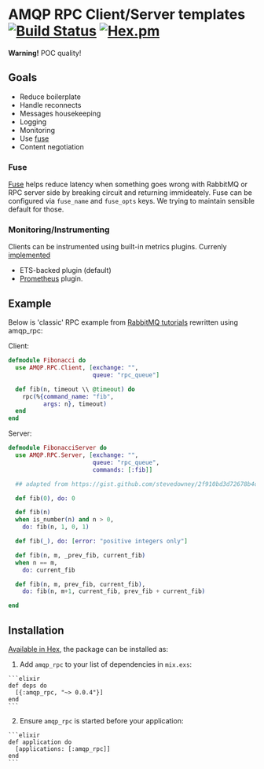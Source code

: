 # AMQP RPC Client/Server templates [![Build Status](https://travis-ci.org/deadtrickster/amqp_rpc.svg?branch=master)](https://travis-ci.org/deadtrickster/amqp_rpc) [![Hex.pm](https://img.shields.io/hexpm/v/amqp_rpc.svg?maxAge=2592000?style=plastic)](https://hex.pm/packages/amqp_rpc) 

**Warning!** POC quality!

## Goals
 - Reduce boilerplate
 - Handle reconnects
 - Messages housekeeping 
 - Logging
 - Monitoring
 - Use [fuse](https://github.com/jlouis/fuse)
 - Content negotiation

### Fuse
[Fuse](https://github.com/jlouis/fuse) helps reduce latency when something goes wrong with RabbitMQ or RPC server side by breaking circuit and returning immideately. Fuse can be configured via `fuse_name` and `fuse_opts` keys. We trying to maintain sensible default for those. 

### Monitoring/Instrumenting
Clients can be instrumented using built-in metrics plugins. Currenly [implemented](https://github.com/deadtrickster/amqp_rpc/blob/master/lib/amqp/rpc/stat/plugin.ex)
 - ETS-backed plugin (default)
 - [Prometheus](https://github.com/deadtrickster/prometheus.erl) plugin.

## Example

Below is 'classic' RPC example from [RabbitMQ tutorials](http://www.rabbitmq.com/tutorials/tutorial-six-elixir.html)
rewritten using amqp_rpc:

Client:

```elixir
defmodule Fibonacci do
  use AMQP.RPC.Client, [exchange: "",
                        queue: "rpc_queue"]

  def fib(n, timeout \\ @timeout) do
    rpc(%{command_name: "fib",
          args: n}, timeout)
  end
end
```

Server:

```elixir
defmodule FibonacciServer do
  use AMQP.RPC.Server, [exchange: "",
                        queue: "rpc_queue",
                        commands: [:fib]]

  ## adapted from https://gist.github.com/stevedowney/2f910bd3d72678b4cf99

  def fib(0), do: 0

  def fib(n)
  when is_number(n) and n > 0,
    do: fib(n, 1, 0, 1)

  def fib(_), do: [error: "positive integers only"]

  def fib(n, m, _prev_fib, current_fib)
  when n == m,
    do: current_fib

  def fib(n, m, prev_fib, current_fib),
    do: fib(n, m+1, current_fib, prev_fib + current_fib)

end
```

## Installation

[Available in Hex](https://hex.pm/packages/amqp_rpc), the package can be installed as:

  1. Add `amqp_rpc` to your list of dependencies in `mix.exs`:

    ```elixir
    def deps do
      [{:amqp_rpc, "~> 0.0.4"}]
    end
    ```

  2. Ensure `amqp_rpc` is started before your application:

    ```elixir
    def application do
      [applications: [:amqp_rpc]]
    end
    ```

